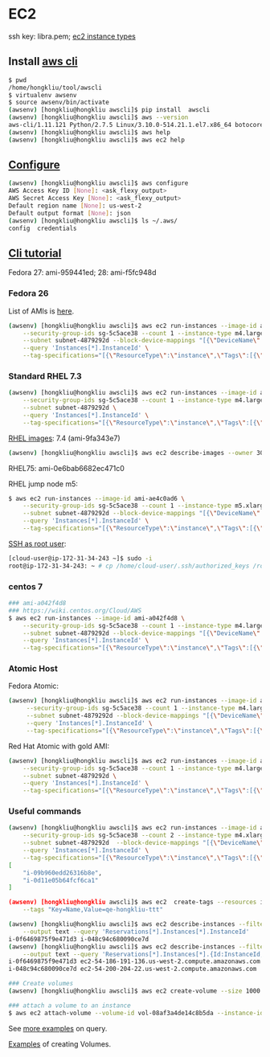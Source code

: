 # EC2
ssh key: libra.pem; [ec2 instance types](https://aws.amazon.com/ec2/instance-types/)

## Install [aws cli](http://docs.aws.amazon.com/cli/latest/userguide/installing.html)

```sh
$ pwd
/home/hongkliu/tool/awscli
$ virtualenv awsenv
$ source awsenv/bin/activate
(awsenv) [hongkliu@hongkliu awscli]$ pip install  awscli
(awsenv) [hongkliu@hongkliu awscli]$ aws --version
aws-cli/1.11.121 Python/2.7.5 Linux/3.10.0-514.21.1.el7.x86_64 botocore/1.5.84
(awsenv) [hongkliu@hongkliu awscli]$ aws help
(awsenv) [hongkliu@hongkliu awscli]$ aws ec2 help

```


## [Configure](http://docs.aws.amazon.com/cli/latest/userguide/cli-chap-getting-started.html)

```sh
(awsenv) [hongkliu@hongkliu awscli]$ aws configure
AWS Access Key ID [None]: <ask_flexy_output>
AWS Secret Access Key [None]: <ask_flexy_output>
Default region name [None]: us-west-2
Default output format [None]: json
(awsenv) [hongkliu@hongkliu awscli]$ ls ~/.aws/
config  credentials
```

## [Cli tutorial](http://docs.aws.amazon.com/cli/latest/userguide/tutorial-ec2-ubuntu.html)

Fedora 27: ami-959441ed; 28: ami-f5fc948d

### Fedora 26
List of AMIs is [here](https://alt.fedoraproject.org/cloud/).

```sh
(awsenv) [hongkliu@hongkliu awscli]$ aws ec2 run-instances --image-id ami-2c1c0f55 \
    --security-group-ids sg-5c5ace38 --count 1 --instance-type m4.large --key-name id_rsa_perf \
    --subnet subnet-4879292d --block-device-mappings "[{\"DeviceName\":\"/dev/sda1\", \"Ebs\":{\"VolumeSize\": 30}}]" \
    --query 'Instances[*].InstanceId' \
    --tag-specifications="[{\"ResourceType\":\"instance\",\"Tags\":[{\"Key\":\"Name\",\"Value\":\"qe-hongkliu-fedora26-test\"}]}]"
```

### Standard RHEL 7.3

```sh
(awsenv) [hongkliu@hongkliu awscli]$ aws ec2 run-instances --image-id ami-b55a51cc \
    --security-group-ids sg-5c5ace38 --count 1 --instance-type m4.large --key-name id_rsa_perf \
    --subnet subnet-4879292d \
    --query 'Instances[*].InstanceId' \
    --tag-specifications="[{\"ResourceType\":\"instance\",\"Tags\":[{\"Key\":\"Name\",\"Value\":\"qe-hongkliu-rhel73-test\"}]}]"
```

[RHEL images](https://access.redhat.com/solutions/15356): 7.4 (ami-9fa343e7)

```sh
(awsenv) [hongkliu@hongkliu awscli]$ aws ec2 describe-images --owner 309956199498 --output text --region us-west-2 | grep "RHEL-7.4" | grep -v Beta
```

RHEL75: ami-0e6bab6682ec471c0

RHEL jump node m5:

```sh
$ aws ec2 run-instances --image-id ami-ae4c0ad6 \
    --security-group-ids sg-5c5ace38 --count 1 --instance-type m5.xlarge --key-name id_rsa_perf \
    --subnet subnet-4879292d --block-device-mappings "[{\"DeviceName\":\"/dev/sda1\", \"Ebs\":{\"VolumeSize\": 30}}]" \
    --query 'Instances[*].InstanceId' \
    --tag-specifications="[{\"ResourceType\":\"instance\",\"Tags\":[{\"Key\":\"Name\",\"Value\":\"qe-hongkliu-rhel-jn\"}]}]"
```

[SSH as root user](https://stackoverflow.com/questions/21749526/restarting-ec2-and-login-as-root?utm_medium=organic&utm_source=google_rich_qa&utm_campaign=google_rich_qa):

```sh
[cloud-user@ip-172-31-34-243 ~]$ sudo -i
root@ip-172-31-34-243: ~ # cp /home/cloud-user/.ssh/authorized_keys /root/.ssh/authorized_keys
```

### centos 7
```bash
### ami-a042f4d8
### https://wiki.centos.org/Cloud/AWS
$ aws ec2 run-instances --image-id ami-a042f4d8 \
    --security-group-ids sg-5c5ace38 --count 1 --instance-type m4.large --key-name id_rsa_perf \
    --subnet subnet-4879292d --block-device-mappings "[{\"DeviceName\":\"/dev/sda1\", \"Ebs\":{\"VolumeSize\": 30}}]" \
    --query 'Instances[*].InstanceId' \
    --tag-specifications="[{\"ResourceType\":\"instance\",\"Tags\":[{\"Key\":\"Name\",\"Value\":\"qe-hongkliu-centos7-test\"}]}]"
```

### Atomic Host

Fedora Atomic:

```sh
(awsenv) [hongkliu@hongkliu awscli]$ aws ec2 run-instances --image-id ami-b11febc9 \
     --security-group-ids sg-5c5ace38 --count 1 --instance-type m4.large --key-name id_rsa_perf \
     --subnet subnet-4879292d --block-device-mappings "[{\"DeviceName\":\"/dev/sda1\", \"Ebs\":{\"VolumeSize\": 60}}]" \
     --query 'Instances[*].InstanceId' \
     --tag-specifications="[{\"ResourceType\":\"instance\",\"Tags\":[{\"Key\":\"Name\",\"Value\":\"qe-hongkliu-atomic-test\"}]}]"

```

Red Hat Atomic with gold AMI:

```sh
(awsenv) [hongkliu@hongkliu awscli]$ aws ec2 run-instances --image-id ami-424cb83a \
    --security-group-ids sg-5c5ace38 --count 1 --instance-type m4.large --key-name id_rsa_perf \
    --subnet subnet-4879292d \
    --query 'Instances[*].InstanceId' \
    --tag-specifications="[{\"ResourceType\":\"instance\",\"Tags\":[{\"Key\":\"Name\",\"Value\":\"qe-hongkliu-atomic-test\"}]}]"
```

### Useful commands

```sh
(awsenv) [hongkliu@hongkliu awscli]$ aws ec2 run-instances --image-id ami-f2d3cd8b \
    --security-group-ids sg-5c5ace38 --count 2 --instance-type m4.xlarge --key-name id_rsa_perf \
    --subnet subnet-4879292d  --block-device-mappings "[{\"DeviceName\":\"/dev/sdb\", \"Ebs\":{\"VolumeSize\": 60}}]" \
    --query 'Instances[*].InstanceId' \
    --tag-specifications="[{\"ResourceType\":\"instance\",\"Tags\":[{\"Key\":\"Name\",\"Value\":\"qe-hongkliu-test\"}]}]"
[
    "i-09b960edd26316b8e", 
    "i-0d11e05b64fcf6ca1"
]

(awsenv) [hongkliu@hongkliu awscli]$ aws ec2  create-tags --resources i-0f6469875f9e471d3 \
    --tags "Key=Name,Value=qe-hongkliu-ttt"

(awsenv) [hongkliu@hongkliu awscli]$ aws ec2 describe-instances --filters 'Name=tag:Name,Values=*qe-hongkliu-ttt*' \
    --output text --query 'Reservations[*].Instances[*].InstanceId'
i-0f6469875f9e471d3	i-048c94c680090ce7d
(awsenv) [hongkliu@hongkliu awscli]$ aws ec2 describe-instances --filters 'Name=tag:Name,Values=*qe-hongkliu-ttt*' \
    --output text --query 'Reservations[*].Instances[*].{Id:InstanceId, Name:PublicDnsName}'
i-0f6469875f9e471d3	ec2-54-186-191-136.us-west-2.compute.amazonaws.com
i-048c94c680090ce7d	ec2-54-200-204-22.us-west-2.compute.amazonaws.com

### Create volumes
(awsenv) [hongkliu@hongkliu awscli]$ aws ec2 create-volume --size 1000 --region us-west-2 --availability-zone us-west-2b --volume-type gp2

### attach a volume to an instance
$ aws ec2 attach-volume --volume-id vol-08af3a4de14c8b5da --instance-id i-0fc84b5d38fa1a5ac --device /dev/sdf
```

See [more examples](http://docs.aws.amazon.com/cli/latest/userguide/controlling-output.html) on query.

[Examples](http://docs.aws.amazon.com/cli/latest/reference/ec2/create-volume.html#examples) of creating Volumes.



